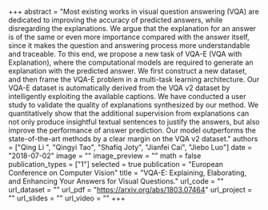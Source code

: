 +++
abstract = "Most existing works in visual question answering (VQA) are dedicated to improving the accuracy of predicted answers, while disregarding the explanations. We argue that the explanation for an answer is of the same or even more importance compared with the answer itself, since it makes the question and answering process more understandable and traceable. To this end, we propose a new task of VQA-E (VQA with Explanation), where the computational models are required to generate an explanation with the predicted answer. We first construct a new dataset, and then frame the VQA-E problem in a multi-task learning architecture. Our VQA-E dataset is automatically derived from the VQA v2 dataset by intelligently exploiting the available captions. We have conducted a user study to validate the quality of explanations synthesized by our method. We quantitatively show that the additional supervision from explanations can not only produce insightful textual sentences to justify the answers, but also improve the performance of answer prediction. Our model outperforms the state-of-the-art methods by a clear margin on the VQA v2 dataset." 
authors = ["Qing Li ", "Qingyi Tao", "Shafiq Joty", "Jianfei Cai", "Jiebo Luo"]
date = "2018-07-02"
image = ""
image_preview = ""
math = false
publication_types = ["1"]
selected = true
publication = "European Conference on Computer Vision"
title = "VQA-E: Explaining, Elaborating, and Enhancing Your Answers for Visual Questions."
url_code = ""
url_dataset = ""
url_pdf = "https://arxiv.org/abs/1803.07464"
url_project = ""
url_slides = ""
url_video = ""
+++


